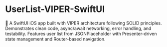 # UserList-VIPER-SwiftUI
📱 A SwiftUI iOS app built with VIPER architecture following SOLID principles. Demonstrates clean code, async/await networking, error handling, and testability. Features user list from JSONPlaceholder with Presenter-driven state management and Router-based navigation.
